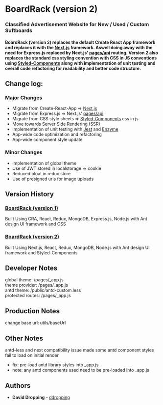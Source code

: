 # BoardRack (version 2)

### Classified Advertisement Website for New / Used / Custom Suftboards

#### BoardRack (version 2) replaces the default Create React App framework and replaces it with the [Next.js](https://github.com/zeit/next.js/) framework. Aswell doing away with the need for Express.js replaced by Next.js' [pages/api](https://nextjs.org/docs/api-routes/introduction) routing. Version 2 also replaces the standard css styling convention with CSS in JS conventions using [Styled-Components](https://github.com/styled-components/styled-components) along with implementation of unit testing and overall code refactoring for readability and better code structure.

## Change log:

### Major Changes

- Migrate from Create-React-App => [Next.js](https://github.com/zeit/next.js/)
- Migrate from Express.js => Next.js' [pages/api](https://nextjs.org/docs/api-routes/introduction)
- Migrate from CSS style sheets => [Styled-Components](https://github.com/styled-components/styled-components) css in js
- Move towards Server Side Rendering (SSR)
- Implementation of unit testing with [Jest](https://github.com/facebook/jest) and [Enzyme](https://github.com/enzymejs/enzyme)
- App-wide code optimization and refactoring
- App-wide component style update

### Minor Changes

- Implementation of global theme
- Use of JWT stored in localstorage => cookie
- Reduced bloat in redux store
- Use of presigned urls for image uploads

## Version History

### [BoardRack (version 1)](https://github.com/DDropping/BoardRack)

Built Using CRA, React, Redux, MongoDB, Express.js, Node.js with Ant design UI framework and CSS

### [BoardRack (version 2)](https://github.com/DDropping/BoardRack_v2)

Built Using Next.js, React, Redux, MongoDB, Node.js with Ant design UI framework and Styled-Components

## Developer Notes

global theme: /pages/\_app.js  
theme provider: /pages/\_app.js  
antd theme: /public/antd-custom.less  
protected routes: /pages/\_app.js

## Production Notes

change base url: utils/baseUrl

## Other Notes

antd-less and next compatibility issue made some antd component styles fail to load on initial render
- fix: pre-load antd library styles into _app.js  
- note: any antd components used need to be pre-loaded into _app.js

## Authors

- **David Dropping** - [ddropping](https://github.com/ddropping)
